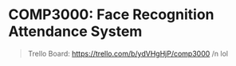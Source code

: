 # COMP3000: Face Recognition Attendance System

> Trello Board: https://trello.com/b/ydVHgHjP/comp3000 /n
> lol
